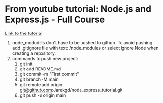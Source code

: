 # From youtube tutorial: Node.js and Express.js - Full Course 
[Link to the tutorial](https://www.youtube.com/watch?v=Oe421EPjeBE&t=3990s "Node.js and Express.js - Full Course ")

1. node_modudels don't have to be pushed to github.
   To avoid pushing add .gitignore file with text: /node_modules or select ignore Node when creating a repository.
2. commands to push new project:
   1. git init
   2. git add README.md
   3. git commit -m "First commit"
   4. git branch -M main
   5. git remote add origin git@github.com:Jarekgd/node_express_tutorial.git
   6. git push -u origin main
